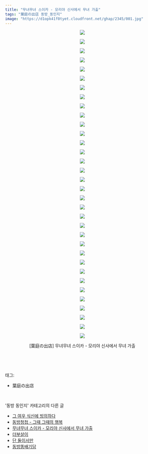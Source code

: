 ```yaml
---
title: "무녀무녀 스이카 - 모리야 신사에서 무녀 가출"
tags: "葉庭の出店 동방_동인지"
image: "https://d1opk41f0tyet.cloudfront.net/ghap/2345/001.jpg"
---
```

<div class="article">
<p style="text-align: center; clear: none; float: none;"><img src="{{ site.imgserver10 }}/ghap/2345/001.jpg"/></p>
<p style="text-align: center; clear: none; float: none;"><img src="{{ site.imgserver10 }}/ghap/2345/002.jpg"/></p>
<p style="text-align: center; clear: none; float: none;"><img src="{{ site.imgserver10 }}/ghap/2345/003.jpg"/></p>
<p style="text-align: center; clear: none; float: none;"><img src="{{ site.imgserver10 }}/ghap/2345/004.jpg"/></p>
<p style="text-align: center; clear: none; float: none;"><img src="{{ site.imgserver10 }}/ghap/2345/005.jpg"/></p>
<p style="text-align: center; clear: none; float: none;"><img src="{{ site.imgserver10 }}/ghap/2345/006.jpg"/></p>
<p style="text-align: center; clear: none; float: none;"><img src="{{ site.imgserver10 }}/ghap/2345/007.jpg"/></p>
<p style="text-align: center; clear: none; float: none;"><img src="{{ site.imgserver10 }}/ghap/2345/008.jpg"/></p>
<p style="text-align: center; clear: none; float: none;"><img src="{{ site.imgserver10 }}/ghap/2345/009.jpg"/></p>
<p style="text-align: center; clear: none; float: none;"><img src="{{ site.imgserver10 }}/ghap/2345/010.jpg"/></p>
<p style="text-align: center; clear: none; float: none;"><img src="{{ site.imgserver10 }}/ghap/2345/011.jpg"/></p>
<p style="text-align: center; clear: none; float: none;"><img src="{{ site.imgserver10 }}/ghap/2345/012.jpg"/></p>
<p style="text-align: center; clear: none; float: none;"><img src="{{ site.imgserver10 }}/ghap/2345/013.jpg"/></p>
<p style="text-align: center; clear: none; float: none;"><img src="{{ site.imgserver10 }}/ghap/2345/014.jpg"/></p>
<p style="text-align: center; clear: none; float: none;"><img src="{{ site.imgserver10 }}/ghap/2345/015.jpg"/></p>
<p style="text-align: center; clear: none; float: none;"><img src="{{ site.imgserver10 }}/ghap/2345/016.jpg"/></p>
<p style="text-align: center; clear: none; float: none;"><img src="{{ site.imgserver10 }}/ghap/2345/017.jpg"/></p>
<p style="text-align: center; clear: none; float: none;"><img src="{{ site.imgserver10 }}/ghap/2345/018.jpg"/></p>
<p style="text-align: center; clear: none; float: none;"><img src="{{ site.imgserver10 }}/ghap/2345/019.jpg"/></p>
<p style="text-align: center; clear: none; float: none;"><img src="{{ site.imgserver10 }}/ghap/2345/020.jpg"/></p>
<p style="text-align: center; clear: none; float: none;"><img src="{{ site.imgserver10 }}/ghap/2345/021.jpg"/></p>
<p style="text-align: center; clear: none; float: none;"><img src="{{ site.imgserver10 }}/ghap/2345/022.jpg"/></p>
<p style="text-align: center; clear: none; float: none;"><img src="{{ site.imgserver10 }}/ghap/2345/023.jpg"/></p>
<p style="text-align: center; clear: none; float: none;"><img src="{{ site.imgserver10 }}/ghap/2345/024.jpg"/></p>
<p style="text-align: center; clear: none; float: none;"><img src="{{ site.imgserver10 }}/ghap/2345/025.jpg"/></p>
<p style="text-align: center; clear: none; float: none;"><img src="{{ site.imgserver10 }}/ghap/2345/026.jpg"/></p>
<p style="text-align: center; clear: none; float: none;"><img src="{{ site.imgserver10 }}/ghap/2345/027.jpg"/></p>
<p style="text-align: center; clear: none; float: none;"><img src="{{ site.imgserver10 }}/ghap/2345/028.jpg"/></p>
<p style="text-align: center; clear: none; float: none;"><img src="{{ site.imgserver10 }}/ghap/2345/029.jpg"/></p>
<p style="text-align: center; clear: none; float: none;"><img src="{{ site.imgserver10 }}/ghap/2345/030.jpg"/></p>
<p style="text-align: center; clear: none; float: none;"><img src="{{ site.imgserver10 }}/ghap/2345/031.jpg"/></p>
<p style="text-align: center; clear: none; float: none;"><img src="{{ site.imgserver10 }}/ghap/2345/032.jpg"/></p>
<p style="text-align: center; clear: none; float: none;"><img src="{{ site.imgserver10 }}/ghap/2345/033.jpg"/></p>
<p style="text-align: center; clear: none; float: none;"><img src="{{ site.imgserver10 }}/ghap/2345/034.jpg"/></p>
<p style="text-align: center; clear: none; float: none;">[葉庭の出店] 무녀무녀 스이카 - 모리야 신사에서 무녀 가출</p>
<p><br/></p>
</div><br/>
<div class="tagTrail">
<p>태그: </p>
<ul>
<li>葉庭の出店</li>
</ul>
</div><br/>
<div class="another">
<p>'동방 동인지' 카테고리의 다른 글</p>
<ul>
<li><a href="/ghap_2347">그 여우 식신에 빙의하다</a></li>
<li><a href="/ghap_2346">동방청첩 - 그때 그때의 행복</a></li>
<li><a href="/ghap_2345">무녀무녀 스이카 - 모리야 신사에서 무녀 가출</a></li>
<li><a href="/ghap_2344">더부살이</a></li>
<li><a href="/ghap_2343">단 둘이서만</a></li>
<li><a href="/ghap_2341">동방똥배기담</a></li>
</ul>
</div><br/>
<div class="cb_module cb_fluid">
<div class="cb_wrt cb_profile">
</div><!-- commentList close -->
</div><br/>
